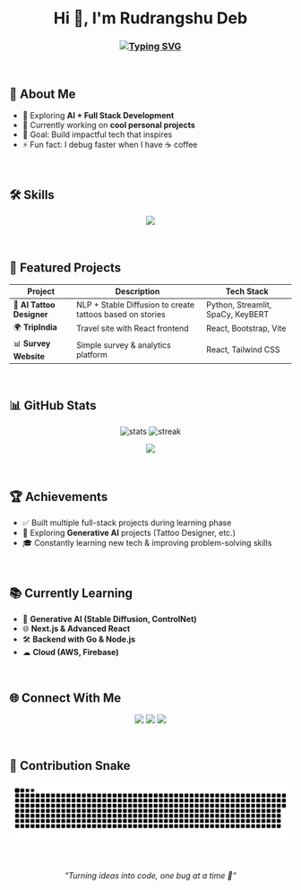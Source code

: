 <h1 align="center">Hi 👋, I'm Rudrangshu Deb</h1>
<h3 align="center">
  <a href="https://git.io/typing-svg">
    <img src="https://readme-typing-svg.herokuapp.com?font=Fira+Code&weight=600&size=24&pause=1000&color=00F7FF&center=true&vCenter=true&width=600&lines=🚀+Engineer+%7C+Developer+%7C+AI+Enthusiast;💻+Passionate+about+Building+Projects;🌱+Always+Learning+Something+New" alt="Typing SVG" />
  </a>
</h3>

<p align="center">
  <img src="https://raw.githubusercontent.com/andreasbm/readme/master/assets/lines/rainbow.png" width="100%" height="4px"/>
</p>

## 🚀 About Me  
- 🌱 Exploring **AI + Full Stack Development**  
- 🔭 Currently working on **cool personal projects**  
- 🎯 Goal: Build impactful tech that inspires  
- ⚡ Fun fact: I debug faster when I have ☕ coffee  

<p align="center">
  <img src="https://raw.githubusercontent.com/andreasbm/readme/master/assets/lines/rainbow.png" width="100%" height="4px"/>
</p>

## 🛠️ Skills  

<p align="center">
  <img src="https://skillicons.dev/icons?i=wu,python,java,cpp,javascript,typescript,react,nextjs,nodejs,express,mysql,mongodb,git,github,linux,vscode,html,css,tailwind,bootstrap,figma&perline=8" />
</p>

<p align="center">
  <img src="https://raw.githubusercontent.com/andreasbm/readme/master/assets/lines/rainbow.png" width="100%" height="4px"/>
</p>

## 📂 Featured Projects  

| Project | Description | Tech Stack |
|---------|-------------|------------|
| 🚀 **AI Tattoo Designer** | NLP + Stable Diffusion to create tattoos based on stories | Python, Streamlit, SpaCy, KeyBERT |
| 🌍 **TripIndia** | Travel site with React frontend | React, Bootstrap, Vite |
| 📊 **Survey Website** | Simple survey & analytics platform | React, Tailwind CSS |

<p align="center">
  <img src="https://raw.githubusercontent.com/andreasbm/readme/master/assets/lines/rainbow.png" width="100%" height="4px"/>
</p>

## 📊 GitHub Stats  

<p align="center">
  <img src="https://github-readme-stats.vercel.app/api?username=rudrangshu25&show_icons=true&theme=tokyonight" alt="stats" height="165"/>
  <img src="https://github-readme-streak-stats.herokuapp.com?user=rudrangshu25&theme=tokyonight&hide_border=true" alt="streak" height="165"/>
</p>

<p align="center">
  <img src="https://github-readme-stats.vercel.app/api/top-langs/?username=rudrangshu25&layout=compact&theme=tokyonight" height="165"/>
</p>

<p align="center">
  <img src="https://raw.githubusercontent.com/andreasbm/readme/master/assets/lines/rainbow.png" width="100%" height="4px"/>
</p>

## 🏆 Achievements  

- ✅ Built multiple full-stack projects during learning phase  
- 🚀 Exploring **Generative AI** projects (Tattoo Designer, etc.)  
- 🎓 Constantly learning new tech & improving problem-solving skills  

<p align="center">
  <img src="https://raw.githubusercontent.com/andreasbm/readme/master/assets/lines/rainbow.png" width="100%" height="4px"/>
</p>

## 📚 Currently Learning  

- 🤖 **Generative AI (Stable Diffusion, ControlNet)**  
- 🌐 **Next.js & Advanced React**  
- 🛠 **Backend with Go & Node.js**  
- ☁ **Cloud (AWS, Firebase)**  

<p align="center">
  <img src="https://raw.githubusercontent.com/andreasbm/readme/master/assets/lines/rainbow.png" width="100%" height="4px"/>
</p>

## 🌐 Connect With Me  
<p align="center">
  <a href="#"><img src="https://img.shields.io/badge/LinkedIn-blue?style=for-the-badge&logo=linkedin" /></a>
  <a href="#"><img src="https://img.shields.io/badge/Portfolio-000?style=for-the-badge&logo=firefox" /></a>
  <a href="#"><img src="https://img.shields.io/badge/Twitter-black?style=for-the-badge&logo=twitter" /></a>
</p>

<p align="center">
  <img src="https://raw.githubusercontent.com/andreasbm/readme/master/assets/lines/rainbow.png" width="100%" height="4px"/>
</p>

## 🐍 Contribution Snake  

<p align="center">
  <img src="https://github.com/rudrangshu25/rudrangshu25/blob/output/github-contribution-grid-snake.svg" alt="snake animation" />
</p>

<p align="center">
  <img src="https://raw.githubusercontent.com/andreasbm/readme/master/assets/lines/rainbow.png" width="100%" height="4px"/>
</p>

<p align="center"><i>"Turning ideas into code, one bug at a time 🐞"</i></p>
